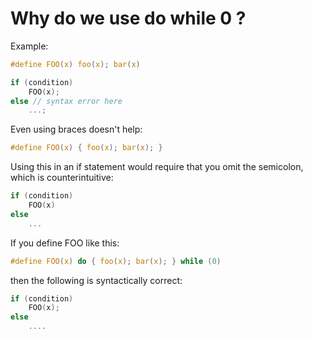 # Why do we use do while 0 ?

Example:
```c
#define FOO(x) foo(x); bar(x)

if (condition)
    FOO(x);
else // syntax error here
    ...;
```

Even using braces doesn't help:
```c
#define FOO(x) { foo(x); bar(x); }
```

Using this in an if statement would require that you omit the semicolon, which is counterintuitive:
```c
if (condition)
    FOO(x)
else
    ...
```
If you define FOO like this:
```c
#define FOO(x) do { foo(x); bar(x); } while (0)
```

then the following is syntactically correct:

```c
if (condition)
    FOO(x);
else
    ....
```